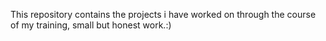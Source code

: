 This repository contains the projects i have worked on through the course of my training, small but honest work.:)
